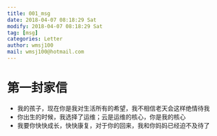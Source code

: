 ```yaml
---
title: 001_msg
date: 2018-04-07 08:18:29 Sat
modify: 2018-04-07 08:18:29 Sat
tag: [msg]
categories: Letter
author: wmsj100
mail: wmsj100@hotmail.com
---
```


# 第一封家信

- 我的孩子，现在你是我对生活所有的希望，我不相信老天会这样绝情待我
- 你出生的时候，我选择了运维；云是运维的核心，你是我的核心
- 我要你快快成长，快快康复，对于你的回来，我和你妈妈已经迫不及待了
